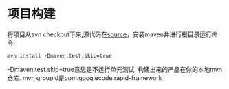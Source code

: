 # 项目构建 #

将项目从svn checkout下来,源代码在[source](source.md)，安装maven并进行根目录运行命令:
```
mvn install -Dmaven.test.skip=true
```

-Dmaven.test.skip=true意思是不运行单元测试. 构建出来的产品在你的本地mvn仓库. mvn groupId是com.googlecode.rapid-framework